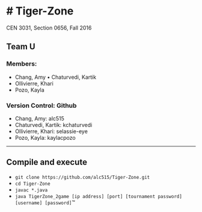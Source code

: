 # # Tiger-Zone
CEN 3031, Section 0656, Fall 2016

## Team U
### Members:
* Chang, Amy
• Chaturvedi, Kartik
* Ollivierre, Khari
* Pozo, Kayla

### Version Control: Github
* Chang, Amy: alc515
* Chaturvedi, Kartik: kchaturvedi
* Ollivierre, Khari: selassie-eye
* Pozo, Kayla: kaylacpozo

- - - -

## Compile and execute
* `git clone https://github.com/alc515/Tiger-Zone.git`
* `cd Tiger-Zone`
* `javac *.java`
* `java TigerZone_2game [ip address] [port] [tournament password] [username] [password]`™
